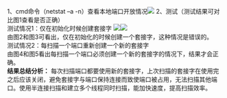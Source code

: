 1、cmd命令（netstat –a -n）查看本地端口开放情况![](file:///C:/Users/111/github项目/PortscanPicture/图1.png) 
2、测试（测试结果可对比图1查看是否正确）  
  测试情况1：仅在初始化时候创建套接字
![](file:///C:/Users/111/github项目/PortscanPicture/图2.png)![](file:///C:/Users/111/github项目/PortscanPicture/图3.png)  
   由图2和图3可看出，仅在初始化的时候创建一个套接字，这种情况是错误的。   
  测试情况2：每扫描一个端口重新创建一个新的套接字  
    由图4和图5看出每扫描一个端口必须创建一个新的套接字的情况下，结果才会正确。  
**结果总结分析：** 
        每次扫描端口都要使用新的套接字，上次扫描的套接字在使用完之后应该关闭，避免套接字与端口保持连接而致使端口被占用，无法扫描其他端口。使用半连接扫描和建立多个线程同时扫描，能加快速度，提高扫描效率。

